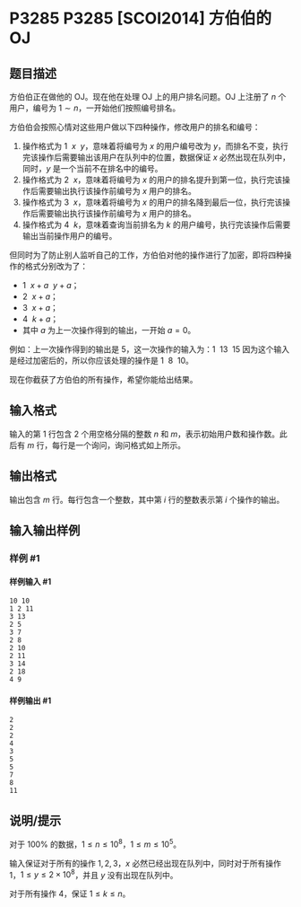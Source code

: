 # P3285 P3285 [SCOI2014] 方伯伯的OJ

## 题目描述

方伯伯正在做他的 OJ。现在他在处理 OJ 上的用户排名问题。OJ 上注册了 $n$ 个用户，编号为 $1\sim n$，一开始他们按照编号排名。

方伯伯会按照心情对这些用户做以下四种操作，修改用户的排名和编号：

1. 操作格式为 $1\ \ x\ \ y$，意味着将编号为 $x$ 的用户编号改为 $y$，而排名不变，执行完该操作后需要输出该用户在队列中的位置，数据保证 $x$ 必然出现在队列中，同时，$y$ 是一个当前不在排名中的编号。
2. 操作格式为 $2\ \ x$，意味着将编号为 $x$ 的用户的排名提升到第一位，执行完该操作后需要输出执行该操作前编号为 $x$ 用户的排名。
3. 操作格式为 $3\ \ x$，意味着将编号为 $x$ 的用户的排名降到最后一位，执行完该操作后需要输出执行该操作前编号为 $x$ 用户的排名。
4. 操作格式为 $4\ \ k$，意味着查询当前排名为 $k$ 的用户编号，执行完该操作后需要输出当前操作用户的编号。

但同时为了防止别人监听自己的工作，方伯伯对他的操作进行了加密，即将四种操作的格式分别改为了：

- $1\ \ x+a\ \ y+a$；
- $2\ \ x+a$；
- $3\ \ x+a$；
- $4\ \ k+a$；
- 其中 $a$ 为上一次操作得到的输出，一开始 $a=0$。

例如：上一次操作得到的输出是 $5$，这一次操作的输入为：$1\ \ 13\ \ 15$ 因为这个输入是经过加密后的，所以你应该处理的操作是 $1\ \ 8\ \ 10$。

现在你截获了方伯伯的所有操作，希望你能给出结果。

## 输入格式

输入的第 $1$ 行包含 $2$ 个用空格分隔的整数 $n$ 和 $m$，表示初始用户数和操作数。此后有 $m$ 行，每行是一个询问，询问格式如上所示。

## 输出格式

输出包含 $m$ 行。每行包含一个整数，其中第 $i$ 行的整数表示第 $i$ 个操作的输出。

## 输入输出样例

### 样例 #1

#### 样例输入 #1

```
10 10
1 2 11
3 13
2 5
3 7
2 8
2 10
2 11
3 14
2 18
4 9
```

#### 样例输出 #1

```
2
2
2
4
3
5
5
7
8
11
```

## 说明/提示

对于 $100\%$ 的数据，$1 \le n \le 10^8$，$1 \le m \le 10^5$。

输入保证对于所有的操作 $1,2,3$，$x$ 必然已经出现在队列中，同时对于所有操作 $1$，$1 \le y \le 2\times 10^8$，并且 $y$ 没有出现在队列中。

对于所有操作 $4$，保证 $1 \le k \le n$。
